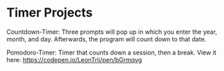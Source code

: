 # Timer Projects

Countdown-Timer: Three prompts will pop up in which you enter the year, month, and day. Afterwards, the program will count down to that date.

Pomodoro-Timer: Timer that counts down a session, then a break. View it here: https://codepen.io/LeonTrii/pen/bGrmqvg
